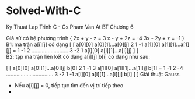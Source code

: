 # Solved-With-C
Ky Thuat Lap Trinh C - Gs.Pham Van At
BT Chương 6

Giả sử có hệ phương trình 
{
  2x + y - z = 3
  x - y + 2z = -4
  3x - 2y + z = -1
}
B1: ma trận a[i][j] có dạng 
[                                     [
  a[0][0] a[0][1]...a[0][j]             2   1   -1
  a[1][0] a[1][1]...a[1][j]       =     1   -1    2
  .........................             3   -2    1
  a[i][0] a[i][1]...a[i][j]                         ]
]                                                         
B2: tạp ma trận liên kết có dạng a[i][j]|b[i] có dạng như sau:

[                                     [
  a[0][0] a[0][1]...a[0][j]   b[0]      2   1   -1    3
  a[1][0] a[1][1]...a[1][j]   b[1]   =  1   -1   2   -4
  ................................      3   -2   1    -1
  a[i][0] a[i][1]...a[i][j]   b[i]                      ]
]
Giải thuật Gauss
* Nếu a[i][j] = 0, tiếp tục tìm đến vị trí tiếp theo
* 
